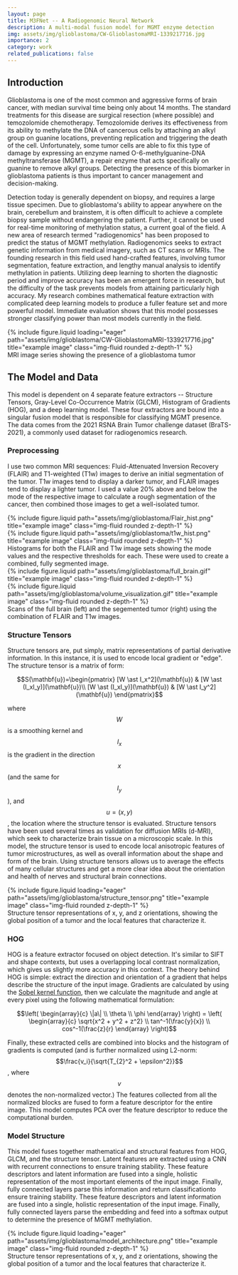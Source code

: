 ```yaml
---
layout: page
title: M3FNet -- A Radiogenomic Neural Network
description: A multi-modal fusion model for MGMT enzyme detection
img: assets/img/glioblastoma/CW-GlioblastomaMRI-1339217716.jpg
importance: 2
category: work
related_publications: false
---
```


## Introduction

Glioblastoma is one of the most common and aggressive forms of brain cancer, with median survival time being only
about 14 months. The standard treatments for this disease are surgical resection (where possible) and temozolomide
chemotherapy. Temozolomide derives its effectiveness from its ability to methylate the DNA of
cancerous cells by attaching an alkyl group on guanine locations, preventing replication and triggering the death of
the cell. Unfortunately, some tumor cells are able to fix this type of damage by expressing
an enzyme named O-6-methylguanine-DNA methyltransferase (MGMT), a repair enzyme that acts
specifically on guanine to remove alkyl groups. Detecting the presence of this biomarker in
glioblastoma patients is thus important to cancer management and decision-making. 

Detection today is generally dependent on biopsy, and requires a large tissue specimen. Due to
glioblastoma's ability to appear anywhere on the brain, cerebellum and brainstem, it is often
difficult to achieve a complete biopsy sample without endangering the patient. Further, it
cannot be used for real-time monitoring of methylation status, a current goal of the field. A
new area of research termed "radiogenomics" has been proposed to predict the status of MGMT
methylation. Radiogenomics seeks to extract genetic information from medical imagery, such as
CT scans or MRIs. The founding research in this field used hand-crafted features, involving
tumor segmentation, feature extraction, and lengthy manual analysis to identify methylation in
patients. Utilizing deep learning to shorten the diagnostic period and improve accuracy has been 
an emergent force in research, but the difficulty of the task prevents models from attaining
particularly high accuracy. My research combines mathematical feature extraction with
complicated deep learning models to produce a fuller feature set and more powerful model. Immediate evaluation shows
that this model possesses stronger classifying power than most models currently in the field. 
<div class="row">
    <div class="col-sm mt-3 mt-md-0">
        {% include figure.liquid loading="eager" path="assets/img/glioblastoma/CW-GlioblastomaMRI-1339217716.jpg" title="example image" class="img-fluid rounded z-depth-1" %}
    </div>
</div>
<div class="caption">
    MRI image series showing the presence of a glioblastoma tumor 
</div>

## The Model and Data

This model is dependent on 4 separate feature extractors -- Structure Tensors, Gray-Level
Co-Occurrence Matrix (GLCM), Histogram of Gradients (HOG), and a deep learning model. These
four extractors are bound into a singular fusion model that is responsible for classifying MGMT
presence. The data comes from the 2021 RSNA Brain Tumor challenge dataset (BraTS-2021), a
commonly used dataset for radiogenomics research. 

### Preprocessing
I use two common MRI sequences: Fluid-Attenuated Inversion Recovery (FLAIR) and T1-weighted
(T1w) images to derive an initial segmentation of the tumor. T1w images tend to display a
darker tumor, and FLAIR images tend to display a lighter tumor. I used a value 20% above and
below the mode of the respective image to calculate a rough segmentation of the cancer, then
combined those images to get a well-isolated tumor. 

<div class="row justify-content-sm-center">
  <div class="col">
    {% include figure.liquid path="assets/img/glioblastoma/Flair_hist.png" title="example image" class="img-fluid rounded z-depth-1" %}
  </div>
  <div class="col">
    {% include figure.liquid path="assets/img/glioblastoma/t1w_hist.png" title="example image" class="img-fluid rounded z-depth-1" %}
  </div>
</div>
<div class="caption">
    Histograms for both the FLAIR and T1w image sets showing the mode values and the respective
    thresholds for each. These were used to create a combined, fully segmented image.  
</div>

<div class="row justify-content-sm-center">
  <div class="col">
    {% include figure.liquid path="assets/img/glioblastoma/full_brain.gif" title="example image" class="img-fluid rounded z-depth-1" %}
  </div>
  <div class="col">
    {% include figure.liquid path="assets/img/glioblastoma/volume_visualization.gif" title="example image" class="img-fluid rounded z-depth-1" %}
  </div>
</div>
<div class="caption">
    Scans of the full brain (left) and the segemented tumor (right) using the combination of
    FLAIR and T1w images.
</div>

### Structure Tensors

Structure tensors are, put simply, matrix representations of partial derivative information. In
this instance, it is used to encode local gradient or "edge". The structure tensor is a matrix of form:

$$S(\mathbf{u})=\begin{pmatrix} [W \ast I_x^2](\mathbf{u}) & [W \ast (I_xI_y)](\mathbf{u})\\
[W \ast (I_xI_y)](\mathbf{u}) & [W \ast I_y^2](\mathbf{u}) \end{pmatrix}$$

where $$W$$ is a smoothing kernel and $$I_x$$ is the gradient in the direction $$x$$ (and the
same for $$I_y$$), and $$u = (x,y)$$, the location where the structure tensor is evaluated.
Structure tensors have been used several times as validation for diffusion MRIs (d-MRI), which
seek to characterize brain tissue on a microscopic scale. In this model, the structure tensor
is used to encode local anisotropic features of tumor microstructures, as well as overall
information about the shape and form of the brain. Using structure tensors allows us to average
the effects of many cellular structures and get a more clear idea about the orientation and
health of nerves and structural brain connections. 

<div class="row">
    <div class="col-sm mt-3 mt-md-0">
        {% include figure.liquid loading="eager" path="assets/img/glioblastoma/structure_tensor.png" title="example image" class="img-fluid rounded z-depth-1" %}
    </div>
</div>
<div class="caption">
    Structure tensor representations of x, y, and z orientations, showing the global position
    of a tumor and the local features that characterize it. 
</div>

### HOG

HOG is a feature extractor focused on object detection. It's similar to SIFT and shape
contexts, but uses a overlapping local contrast normalization, which gives us slightly more
accuracy in this context. The theory behind HOG is simple: extract the direction and
orientation of a gradient that helps describe the structure of the input image. Gradients are
calculated by using the [Sobel kernel function](https://en.wikipedia.org/wiki/Sobel_operator),
then we calculate the magnitude and angle at every pixel using the following mathematical
formulation:

$$\left( 
\begin{array}{c}
\|a\| \\
\theta \\
\phi
\end{array}
\right) = \left( \begin{array}{c}
\sqrt{x^2 + y^2 + z^2} \\
tan^-1(\frac{y}{x}) \\ 
cos^-1(\frac{z}{r}
\end{array}
\right)$$ 

Finally, these extracted cells are combined into blocks and the histogram of gradients is
computed (and is further normalized using L2-norm: $$\frac{v_i}{\sqrt{T_{2}^2 +
\epsilon^2}}$$, where $$v$$ denotes the non-normalized vector.) The features collected from all
the normalized blocks are fused to form a feature descriptor for the entire image. This model
computes PCA over the feature descriptor to reduce the computational burden. 

### Model Structure

This model fuses together mathematical and structural features from HOG, GLCM, and the
structure tensor. Latent features are extracted using a CNN with recurrent connections to
ensure training stability. These feature descriptors and latent information are fused into a
single, holistic representation of the most important elements of the input image. Finally,
fully connected layers parse this information and return classificationto ensure training
stability. These feature descriptors and latent information are fused into a single, holistic
representation of the input image. Finally, fully connected layers parse the embedding and feed
into a softmax output to determine the presence of MGMT methylation. 
 
<div class="row">
    <div class="col-sm mt-3 mt-md-0">
        {% include figure.liquid loading="eager" path="assets/img/glioblastoma/model_architecture.png" title="example image" class="img-fluid rounded z-depth-1" %}
    </div>
</div>
<div class="caption">
    Structure tensor representations of x, y, and z orientations, showing the global position
    of a tumor and the local features that characterize it. 
</div>


